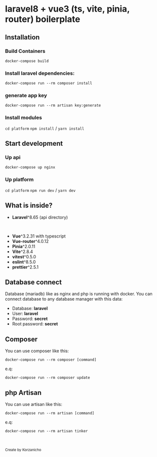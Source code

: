 # laravel8 + vue3 (ts, vite, pinia, router) boilerplate # 

## Installation ##

### Build Containers ###

`docker-compose build`

### Install laravel dependencies: ###

`docker-compose run --rm composer install`

### generate app key ###
`docker-compose run --rm artisan key:generate`

### Install modules ###

`cd platform`
`npm install` / `yarn install`

## Start development ##

### Up api ###

`docker-compose up nginx`

### Up platform ###

`cd platform`
`npm run dev` / `yarn dev`



## What is inside? ##

* __Laravel__^8.65 (api directory)  <br>
<br>

* __Vue__^3.2.31 with typescript <br>
* __Vue-router__^4.0.12 <br>
* __Pinia__^2.0.11 <br>
* __Vite__^2.8.4 <br>
* __vitest__^0.5.0 <br>
* __eslint__^8.5.0 <br>
* __prettier__^2.5.1 <br>

## Database connect ##

Database (mariadb) like as nginx and php is running with docker. You can connect database to any database manager with this data:

* Database: __laravel__
* User: __laravel__
* Password: __secret__
* Root password: __secret__

## Composer ##

You can use composer like this:

`docker-compose run --rm composer [command]`

e.q:

`docker-compose run --rm composer update`

## php Artisan ##

You can use artisan like this:

`docker-compose run --rm artisan [command]`

e.q:

`docker-compose run --rm artisan tinker`

<br><br>
<small> Create by Korzanicho </small>